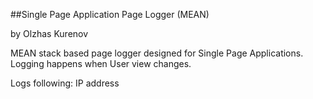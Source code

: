 ##Single Page Application Page Logger (MEAN)

by Olzhas Kurenov

MEAN stack based page logger designed for Single Page Applications. Logging happens when User view changes.

Logs following:
IP address